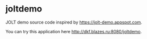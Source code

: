 # joltdemo
JOLT demo source code inspired by https://jolt-demo.appspot.com.

You can try this application here http://dkf.blazes.ru:8080/joltdemo.

